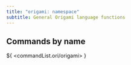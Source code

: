 ```yaml
---
title: "origami: namespace"
subtitle: General Origami language functions
---
```


## Commands by name

${ <commandList.ori/origami> }
